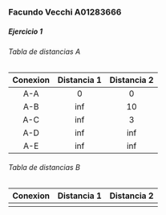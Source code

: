 ### Facundo Vecchi A01283666

##### Ejercicio 1
###### Tabla de distancias A
| Conexion | Distancia 1 | Distancia 2 |
|:--------:|:-----------:|:-----------:|
|   A-A    |      0      |      0      |
|   A-B    |     inf     |     10      |
|   A-C    |     inf     |      3      |
|   A-D    |     inf     |     inf     |
|   A-E    |     inf     |     inf     |

###### Tabla de distancias B
| Conexion | Distancia 1 | Distancia 2 |
|:--------:|:-----------:| -----------:|
|          |             |             |

